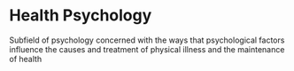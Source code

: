 # Health Psychology

Subfield of psychology concerned with the ways that psychological factors influence the causes and treatment of physical illness and the maintenance of health